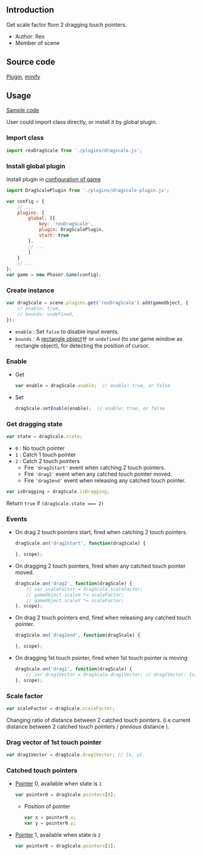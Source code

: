## Introduction

Get scale factor ftom 2 dragging touch pointers.

- Author: Rex
- Member of scene

## Source code

[Plugin](https://github.com/rexrainbow/phaser3-rex-notes/blob/master/plugins/dragscale-plugin.js), [minify](https://github.com/rexrainbow/phaser3-rex-notes/blob/master/plugins/dist/rexdragscaleplugin.min.js)

## Usage

[Sample code](https://github.com/rexrainbow/phaser3-rex-notes/tree/master/examples/dragscale)

User could import class directly, or install it by global plugin.

### Import class

```javascript
import rexDragScale from './plugins/dragscale.js';
```

### Install global plugin

Install plugin in [configuration of game](game.md#configuration)

```javascript
import DragScalePlugin from './plugins/dragscale-plugin.js';

var config = {
    // ...
    plugins: {
        global: [{
            key: 'rexDragScale',
            plugin: DragScalePlugin,
            start: true
        },
        // ...
        ]
    }
    // ...
};
var game = new Phaser.Game(config);
```

### Create instance

```javascript
var dragScale = scene.plugins.get('rexDragScale').add(gameObject, {
    // enable: true,
    // bounds: undefined,
});
```

- `enable` : Set `false` to disable input events.
- `bounds` : A [rectangle object](geom-rectangle.md)ㄝ or `undefined` (to use game window as rectangle object), for detecting the position of cursor.

### Enable

- Get
    ```javascript
    var enable = dragScale.enable;  // enable: true, or false
    ```
- Set
    ```javascript
    dragScale.setEnable(enable);  // enable: true, or false
    ```

### Get dragging state

```javascript
var state = dragScale.state;
```

- `0` : No touch pointer
- `1` : Catch 1 touch pointer
- `2` : Catch 2 touch pointers
    - Fire `'drag2start'` event when catching 2 touch pointers.
    - Fire `'drag2'` event when any catched touch pointer moved.
    - Fire `'drag2end'` event when releasing any catched touch pointer.    

```javascript
var isDragging = dragScale.isDragging;
```

Return `true` if `(dragScale.state === 2)`

### Events

- On drag 2 touch pointers start, fired when catching 2 touch pointers.
    ```javascript
    dragScale.on('drag2start', function(dragScale) {

    }, scope);
    ```
- On dragging 2 touch pointers, fired when any catched touch pointer moved.
    ```javascript
    dragScale.on('drag2', function(dragScale) {
        // var scaleFactor = dragScale.scaleFactor;
        // gameObject.scaleX *= scaleFactor;
        // gameObject.scaleY *= scaleFactor;
    }, scope);
    ```
- On drag 2 touch pointers end, fired when releasing any catched touch pointer.
    ```javascript
    dragScale.on('drag2end', function(dragScale) {

    }, scope);
    ```
- On dragging 1st touch pointer, fired when 1st touch pointer is moving
    ```javascript
    dragScale.on('drag1', function(dragScale) {
        // var drag1Vector = dragScale.drag1Vector; // drag1Vector: {x, y}
    }, scope);
    ```

### Scale factor

```javascript
var scaleFactor = dragScale.scaleFactor;
```

Changing ratio of distance between 2 catched touch pointers. 
(i.e current distance between 2 catched touch pointers / previous distance ).

### Drag vector of 1st touch pointer

```javascript
var drag1Vector = dragScale.drag1Vector; // {x, y}
```

### Catched touch pointers

- [Pointer](touchevents.md#properties-of-point) 0, available when state is `1`
    ```javascript
    var pointer0 = dragScale.pointers[0];
    ```
    - Position of pointer
        ```javascript
        var x = pointer0.x;
        var y = pointer0.y;
        ```
- [Pointer](touchevents.md#properties-of-point) 1, available when state is `2`
    ```javascript
    var pointer0 = dragScale.pointers[1];
    ```